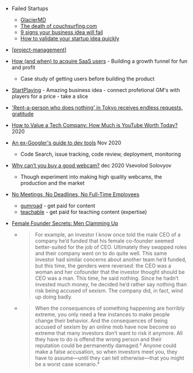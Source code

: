 * Failed Startups
    * [GlacierMD](https://tjcx.me/posts/i-wasted-40k-on-a-fantastic-startup-idea/)
    * [The death of couchsurfing.com](https://medium.com/@jameshopest/the-death-of-couchsurfing-a87d9537edf2)
    * [9 signs your business idea will fail](https://dannorris.me/9-signs-that-your-business-idea-will-probably-fail/)
    * [How to validate your startup idea quickly](https://amanjain.substack.com/p/how-to-validate-your-startup-idea)

* [[project-management]]

* [How (and when) to acquire SaaS users](https://www.themvpsprint.com/p/how-and-when-to-acquire-saas-users) - Building a growth funnel for fun and profit
    * Case study of getting users before building the product

* [StartPlaying](https://startplaying.games/) - Amazing business idea - connect profetional GM's with players for a price - take a slice
* ['Rent-a-person who does nothing' in Tokyo receives endless requests, gratitude](https://mainichi.jp/english/articles/20210111/p2a/00m/0dm/016000c)

* [How to Value a Tech Company: How Much is YouTube Worth Today?](https://mannhowie.com/youtube-valuation) 2020

* [An ex-Googler's guide to dev tools](https://about.sourcegraph.com/blog/ex-googler-guide-dev-tools/) Nov 2020
    * Code Search, issue tracking, code review, deployment, monitoring

* [Why can’t you buy a good webcam?](https://vsevolod.net/good-webcams/) dec 2020 Vsevolod Solovyov
    * Though experiment into making high quality webcams, the production and the market

* [No Meetings, No Deadlines, No Full-Time Employees](https://sahillavingia.com/work)
    * [gumroad](https://gumroad.com) - get paid for content
    * [teachable](https://teachable.com/) - get paid for teaching content (expertise)

* [Female Founder Secrets: Men Clamming Up](https://femfosec.com/men-clamming-up/)
    * > For example, an investor I know once told the male CEO of a company he’d funded that his female co-founder seemed better-suited for the job of CEO. Ultimately they swapped roles and their company went on to do quite well. This same investor had similar concerns about another team he’d funded, but this time, the genders were reversed: the CEO was a woman and her cofounder that the investor thought should be CEO was a man. This time, he said nothing. Since he hadn’t invested much money, he decided he’d rather say nothing than risk being accused of sexism. The company did, in fact, wind up doing badly.
    * > When the consequences of something happening are horribly extreme, you only need a few instances to make people change their behavior. And the consequences of being accused of sexism by an online mob have now become so extreme that many investors don’t want to risk it anymore. All they have to do is offend the wrong person and their reputation could be permanently damaged.² Anyone could make a false accusation, so when investors meet you, they have to assume—until they can tell otherwise—that you might be a worst case scenario.³

[//begin]: # "Autogenerated link references for markdown compatibility"
[project-management]: project-management.md "Project Management"
[//end]: # "Autogenerated link references"